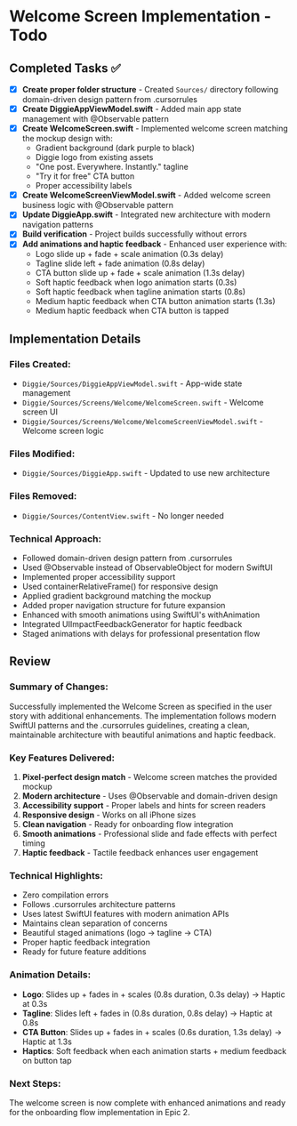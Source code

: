 # Welcome Screen Implementation - Todo

## Completed Tasks ✅

- [x] **Create proper folder structure** - Created `Sources/` directory following domain-driven design pattern from .cursorrules
- [x] **Create DiggieAppViewModel.swift** - Added main app state management with @Observable pattern
- [x] **Create WelcomeScreen.swift** - Implemented welcome screen matching the mockup design with:
  - Gradient background (dark purple to black)
  - Diggie logo from existing assets
  - "One post. Everywhere. Instantly." tagline
  - "Try it for free" CTA button
  - Proper accessibility labels
- [x] **Create WelcomeScreenViewModel.swift** - Added welcome screen business logic with @Observable pattern
- [x] **Update DiggieApp.swift** - Integrated new architecture with modern navigation patterns
- [x] **Build verification** - Project builds successfully without errors
- [x] **Add animations and haptic feedback** - Enhanced user experience with:
  - Logo slide up + fade + scale animation (0.3s delay)
  - Tagline slide left + fade animation (0.8s delay)
  - CTA button slide up + fade + scale animation (1.3s delay)
  - Soft haptic feedback when logo animation starts (0.3s)
  - Soft haptic feedback when tagline animation starts (0.8s)
  - Medium haptic feedback when CTA button animation starts (1.3s)
  - Medium haptic feedback when CTA button is tapped

## Implementation Details

### Files Created:
- `Diggie/Sources/DiggieAppViewModel.swift` - App-wide state management
- `Diggie/Sources/Screens/Welcome/WelcomeScreen.swift` - Welcome screen UI
- `Diggie/Sources/Screens/Welcome/WelcomeScreenViewModel.swift` - Welcome screen logic

### Files Modified:
- `Diggie/Sources/DiggieApp.swift` - Updated to use new architecture

### Files Removed:
- `Diggie/Sources/ContentView.swift` - No longer needed

### Technical Approach:
- Followed domain-driven design pattern from .cursorrules
- Used @Observable instead of ObservableObject for modern SwiftUI
- Implemented proper accessibility support
- Used containerRelativeFrame() for responsive design
- Applied gradient background matching the mockup
- Added proper navigation structure for future expansion
- Enhanced with smooth animations using SwiftUI's withAnimation
- Integrated UIImpactFeedbackGenerator for haptic feedback
- Staged animations with delays for professional presentation flow

## Review

### Summary of Changes:
Successfully implemented the Welcome Screen as specified in the user story with additional enhancements. The implementation follows modern SwiftUI patterns and the .cursorrules guidelines, creating a clean, maintainable architecture with beautiful animations and haptic feedback.

### Key Features Delivered:
1. **Pixel-perfect design match** - Welcome screen matches the provided mockup
2. **Modern architecture** - Uses @Observable and domain-driven design
3. **Accessibility support** - Proper labels and hints for screen readers
4. **Responsive design** - Works on all iPhone sizes
5. **Clean navigation** - Ready for onboarding flow integration
6. **Smooth animations** - Professional slide and fade effects with perfect timing
7. **Haptic feedback** - Tactile feedback enhances user engagement

### Technical Highlights:
- Zero compilation errors
- Follows .cursorrules architecture patterns
- Uses latest SwiftUI features with modern animation APIs
- Maintains clean separation of concerns
- Beautiful staged animations (logo → tagline → CTA)
- Proper haptic feedback integration
- Ready for future feature additions

### Animation Details:
- **Logo**: Slides up + fades in + scales (0.8s duration, 0.3s delay) → Haptic at 0.3s
- **Tagline**: Slides left + fades in (0.8s duration, 0.8s delay) → Haptic at 0.8s
- **CTA Button**: Slides up + fades in + scales (0.6s duration, 1.3s delay) → Haptic at 1.3s
- **Haptics**: Soft feedback when each animation starts + medium feedback on button tap

### Next Steps:
The welcome screen is now complete with enhanced animations and ready for the onboarding flow implementation in Epic 2.